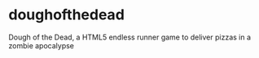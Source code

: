 # doughofthedead
Dough of the Dead, a HTML5 endless runner game to deliver pizzas in a zombie apocalypse
